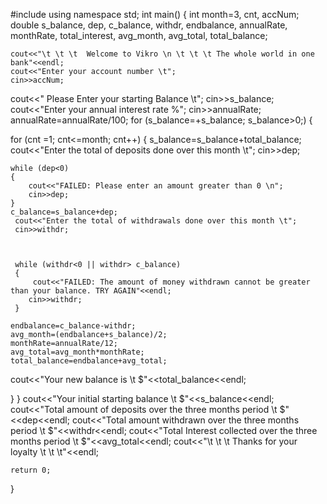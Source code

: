 #include <iostream>
using namespace std;
int main()
{
    int month=3, cnt, accNum;
    double  s_balance, dep, c_balance, withdr, endbalance, annualRate, monthRate, total_interest, avg_month, avg_total, total_balance;

    cout<<"\t \t \t  Welcome to Vikro \n \t \t \t The whole world in one bank"<<endl;
    cout<<"Enter your account number \t";
    cin>>accNum;

   cout<<" Please Enter your starting Balance \t";
   cin>>s_balance;
   cout<<"Enter your annual interest rate %";
   cin>>annualRate;
   annualRate=annualRate/100;
for (s_balance=+s_balance; s_balance>0;)
{


for (cnt =1; cnt<=month; cnt++)
{
s_balance=s_balance+total_balance;
    cout<<"Enter the total of deposits done over this month \t";
    cin>>dep;

    while (dep<0)
    {
        cout<<"FAILED: Please enter an amount greater than 0 \n";
        cin>>dep;
    }
    c_balance=s_balance+dep;
     cout<<"Enter the total of withdrawals done over this month \t";
     cin>>withdr;



     while (withdr<0 || withdr> c_balance)
     {
         cout<<"FAILED: The amount of money withdrawn cannot be greater than your balance. TRY AGAIN"<<endl;
        cin>>withdr;
     }

    endbalance=c_balance-withdr;
    avg_month=(endbalance+s_balance)/2;
    monthRate=annualRate/12;
    avg_total=avg_month*monthRate;
    total_balance=endbalance+avg_total;

cout<<"Your new balance is \t $"<<total_balance<<endl;



}
}
cout<<"Your initial starting balance \t $"<<s_balance<<endl;
cout<<"Total amount of deposits over the three months period \t $"<<dep<<endl;
cout<<"Total amount withdrawn over the three months period \t $"<<withdr<<endl;
cout<<"Total Interest collected over the three months period \t $"<<avg_total<<endl;
cout<<"\t \t \t Thanks for your loyalty \t \t \t"<<endl;



    return 0;
}

